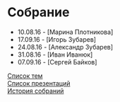 # Собрание
- 10.08.16 - [Марина Плотникова]
- 17.09.16 - [Игорь Зубарев]
- 24.08.16 - [Александр Зубарев]
- 31.08.16 - [Иван Иванюк]
- 07.09.16 - [Сергей Байков]

[Список тем](topics.md)  
[Список презентаций](presentation.md)  
[История собраний](history.md)  
